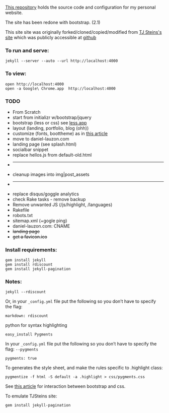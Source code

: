 [This repository](https://github.com/daneroo/daneroo.github.com) holds the source code and configuration for my personal website.

The site has been redone with bootstrap. (2.1)

This site site was originally forked/cloned/copied/modified from [TJ Steins's site](http://tjstein.com/) which was publicly accessible at [github](https://github.com/bummercloud/tjstein.com)

### To run and serve:

    jekyll --server --auto --url http://localhost:4000

### To view:

    open http://localhost:4000
    open -a Google\ Chrome.app  http://localhost:4000

### TODO

* From Scratch
* start from initializr w/bootstrap/jquery
* bootstrap (less or css) see [less.app](http://incident57.com/less/)
* layout (landing, portfolio, blog (ohh))
* customize (fonts, boottheme) as in [this article](http://antjanus.com/blog/web-design-tips/user-interface-usability/customize-twitter-bootstrap-into-themes/)
* move to daniel-lauzon.com
* landing page (see splash.html)
* socialbar snippet
* replace hellos.js from default-old.html
* ------------------
* cleanup images into img|post_assets
* ----------------
*   replace disqus/goggle analytics
*   check Rake tasks - remove backup
*   Remove unwanted JS (/js/highlight, /languages)
*   Rakefile
*   robots.txt
*   sitemap.xml (+gogle ping)
*   daniel-lauzon.com: CNAME
*   <strike>landing page</strike>
*   <strike>get a favicon.ico</strike>

### Install requirements:

    gem install jekyll
    gem install rdiscount
    gem install jekyll-pagination

### Notes:

    jekyll --rdiscount

Or, in your `_config.yml` file put the following so you don’t have to specify the flag:

    markdown: rdiscount

python for syntax highlighting

    easy_install Pygments

In your `_config.yml` file put the following so you don’t have to specify the flag: `--pygments`

    pygments: true

To generates the style sheet, and make the rules specific to .highlight class:

    pygmentize -f html -S default -a .highlight > css/pygments.css
    
See [this article](http://www.stehem.net/2012/02/14/how-to-get-pygments-to-work-with-jekyll.html) for interaction between bootstrap and css.



To emulate TJSteins site:

    gem install jekyll-pagination
    